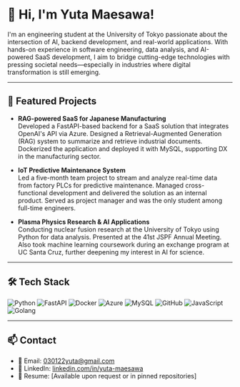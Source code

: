 # 👋 Hi, I'm Yuta Maesawa!

I'm an engineering student at the University of Tokyo passionate about the intersection of AI, backend development, and real-world applications. With hands-on experience in software engineering, data analysis, and AI-powered SaaS development, I aim to bridge cutting-edge technologies with pressing societal needs—especially in industries where digital transformation is still emerging.

---

## 🚀 Featured Projects

- **RAG-powered SaaS for Japanese Manufacturing**  
  Developed a FastAPI-based backend for a SaaS solution that integrates OpenAI's API via Azure. Designed a Retrieval-Augmented Generation (RAG) system to summarize and retrieve industrial documents. Dockerized the application and deployed it with MySQL, supporting DX in the manufacturing sector.

- **IoT Predictive Maintenance System**  
  Led a five-month team project to stream and analyze real-time data from factory PLCs for predictive maintenance. Managed cross-functional development and delivered the solution as an internal product. Served as project manager and was the only student among full-time engineers.

- **Plasma Physics Research & AI Applications**  
  Conducting nuclear fusion research at the University of Tokyo using Python for data analysis. Presented at the 41st JSPF Annual Meeting. Also took machine learning coursework during an exchange program at UC Santa Cruz, further deepening my interest in AI for science.

---

## 🛠 Tech Stack

![Python](https://img.shields.io/badge/-Python-3776AB?style=flat&logo=python&logoColor=white)
![FastAPI](https://img.shields.io/badge/-FastAPI-009688?style=flat&logo=fastapi&logoColor=white)
![Docker](https://img.shields.io/badge/-Docker-2496ED?style=flat&logo=docker&logoColor=white)
![Azure](https://img.shields.io/badge/-Azure-0078D4?style=flat&logo=microsoft-azure&logoColor=white)
![MySQL](https://img.shields.io/badge/-MySQL-4479A1?style=flat&logo=mysql&logoColor=white)
![GitHub](https://img.shields.io/badge/-GitHub-181717?style=flat&logo=github&logoColor=white)
![JavaScript](https://img.shields.io/badge/-JavaScript-F7DF1E?style=flat&logo=javascript&logoColor=black)
![Golang](https://img.shields.io/badge/-Go-00ADD8?style=flat&logo=go&logoColor=white)

---


## 📫 Contact

- 📧 Email: 030122yuta@gmail.com  
- 🔗 LinkedIn: [linkedin.com/in/yuta-maesawa](https://www.linkedin.com/in/yuta-maesawa)  
- 💼 Resume: [Available upon request or in pinned repositories]
